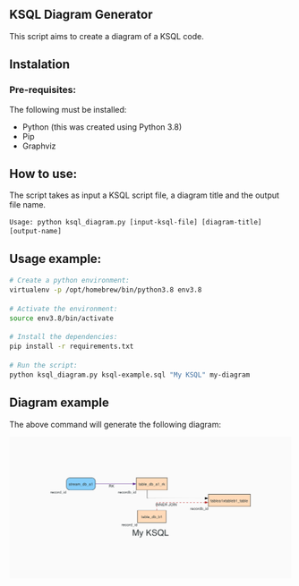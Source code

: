 ## KSQL Diagram Generator

This script aims to create a diagram of a KSQL code.

## Instalation
### Pre-requisites:

The following must be installed:
- Python (this was created using Python 3.8)
- Pip
- Graphviz

## How to use:

The script takes as input a KSQL script file, a diagram title and the output file name.
```
Usage: python ksql_diagram.py [input-ksql-file] [diagram-title] [output-name]
```

## Usage example:


```bash
# Create a python environment:
virtualenv -p /opt/homebrew/bin/python3.8 env3.8

# Activate the environment:
source env3.8/bin/activate

# Install the dependencies:
pip install -r requirements.txt

# Run the script:
python ksql_diagram.py ksql-example.sql "My KSQL" my-diagram
```

## Diagram example
The above command will generate the following diagram:

![diagram](./diagram-example.png)
